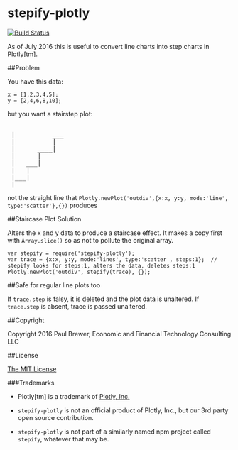 stepify-plotly
==================
[![Build Status](https://travis-ci.org/DrPaulBrewer/stepify-plotly.svg?branch=master)](https://travis-ci.org/DrPaulBrewer/stepify-plotly)

As of July 2016 this is useful to convert line charts into step charts in Plotly[tm].

##Problem

You have this data:

    x = [1,2,3,4,5];
    y = [2,4,6,8,10];

but you want a stairstep plot:

<pre> 
 |          ___
 |          |
 |      ____|
 |      |    
 |   ___|
 |   |
 |___|
 |______________
</pre>

not the straight line that `Plotly.newPlot('outdiv',{x:x, y:y, mode:'line', type:'scatter'},{})` produces

##Staircase Plot Solution

Alters the x and y data to produce a staircase effect.  It makes a copy first with `Array.slice()` so as not to pollute the original array.

    var stepify = require('stepify-plotly');
    var trace = {x:x, y:y, mode:'lines', type:'scatter', steps:1};  // stepify looks for steps:1, alters the data, deletes steps:1
    Plotly.newPlot('outdiv', stepify(trace), {});

##Safe for regular line plots too

If `trace.step` is falsy, it is deleted and the plot data is unaltered.  If `trace.step` is absent, trace is passed unaltered.

##Copyright

Copyright 2016 Paul Brewer, Economic and Financial Technology Consulting LLC

##License

[The MIT License](LICENSE.md)

###Trademarks

  * Plotly[tm] is a trademark of [Plotly, Inc.](http:/www.plotly.com)
 
  * `stepify-plotly` is not an official product of Plotly, Inc., but our 3rd party open source contribution.  

  * `stepify-plotly` is not part of a similarly named npm project called `stepify`, whatever that may be.



